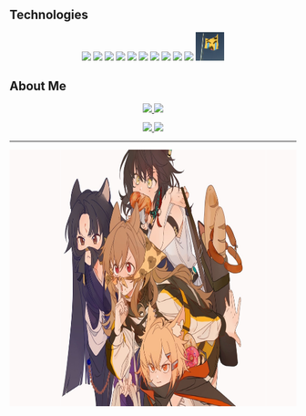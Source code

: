 ## Technologies

<p align="center">
    <a href="https://www.typescriptlang.org/"><img src="https://skillicons.dev/icons?i=typescript"></a>
    <a href="https://www.javascript.com/"><img src="https://skillicons.dev/icons?i=javascript"></a>
    <a href="https://www.python.org/"><img src="https://skillicons.dev/icons?i=python"></a>
    <a href="https://nodejs.org/en/"><img src="https://skillicons.dev/icons?i=nodejs"></a>
    <a href="https://mongodb.com/"><img src="https://skillicons.dev/icons?i=mongodb"></a>
    <a href="https://vercel.com/"><img src="https://skillicons.dev/icons?i=vercel"></a>
    <img src="https://skillicons.dev/icons?i=powershell">
    <a href="https://code.visualstudio.com/"><img src="https://skillicons.dev/icons?i=vscode"></a>
    <a href="https://git-scm.com/"><img src="https://skillicons.dev/icons?i=git"></a>
    <a href="https://github.com/"><img src="https://skillicons.dev/icons?i=github"></a>
    <img src="assets/uoh.gif" height="50px" width="50px">
</p>

## About Me
<p align="center">
    <a href="https://github.com/fuwaguwa" style="width: 100%">
        <img src="https://fuwafuwa-readme-stats.vercel.app/api?username=fuwaguwa&show_icons=true&count_private=true&hide=prs,issues&hide_border=true&bg_color=1a1c1f" height="136px"/>
        <img src="https://fuwafuwa-readme-stats.vercel.app/api/top-langs/?username=fuwaguwa&show_icons=true&layout=compact&hide_border=true&bg_color=1a1c1f" height="136px"/>
    </a>
</p>

<p align="center">
    <a href="https://discord.gg/NFkMxFeEWr" style="width: 100%">
        <img src="https://lanyard.cnrad.dev/api/836215956346634270?bg=1a1c1f" height="150px"/>
    </a>
    <a href="https://wakatime.com/@fuwaguwa" style="width: 100%">
        <img src="https://fuwafuwa-readme-stats.vercel.app/api/wakatime?username=fuwaguwa&hide_border=true&bg_color=1a1c1f&show_icons=true&disable_animations=true&custom_title=Weekly%20Stats&v=2" height="150px">
    </a>
</p>


---

<p align="center">
    <a href="https://m.weibo.cn/status/4830416491514099"><img src="assets/ceobe.png" height="450px"></a>
<p>
